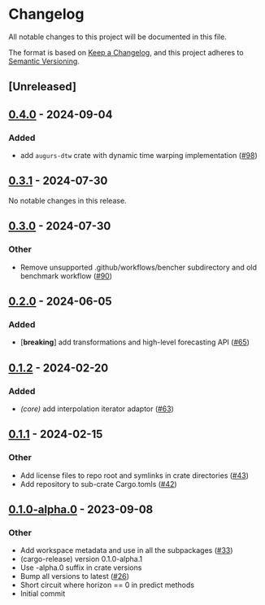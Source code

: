 # Changelog
All notable changes to this project will be documented in this file.

The format is based on [Keep a Changelog](https://keepachangelog.com/en/1.0.0/),
and this project adheres to [Semantic Versioning](https://semver.org/spec/v2.0.0.html).

## [Unreleased]

## [0.4.0](https://github.com/grafana/augurs/compare/augurs-core-v0.3.1...augurs-core-v0.4.0) - 2024-09-04

### Added
- add `augurs-dtw` crate with dynamic time warping implementation ([#98](https://github.com/grafana/augurs/pull/98))

## [0.3.1](https://github.com/grafana/augurs/compare/augurs-core-v0.3.0...augurs-core-v0.3.1) - 2024-07-30

No notable changes in this release.

## [0.3.0](https://github.com/grafana/augurs/compare/augurs-core-v0.2.0...augurs-core-v0.3.0) - 2024-07-30

### Other
- Remove unsupported .github/workflows/bencher subdirectory and old benchmark workflow ([#90](https://github.com/grafana/augurs/pull/90))

## [0.2.0](https://github.com/grafana/augurs/compare/augurs-core-v0.1.2...augurs-core-v0.2.0) - 2024-06-05

### Added
- [**breaking**] add transformations and high-level forecasting API ([#65](https://github.com/grafana/augurs/pull/65))

## [0.1.2](https://github.com/grafana/augurs/compare/augurs-core-v0.1.1...augurs-core-v0.1.2) - 2024-02-20

### Added
- *(core)* add interpolation iterator adaptor ([#63](https://github.com/grafana/augurs/pull/63))

## [0.1.1](https://github.com/grafana/augurs/compare/augurs-core-v0.1.0...augurs-core-v0.1.1) - 2024-02-15

### Other
- Add license files to repo root and symlinks in crate directories ([#43](https://github.com/grafana/augurs/pull/43))
- Add repository to sub-crate Cargo.tomls ([#42](https://github.com/grafana/augurs/pull/42))

## [0.1.0-alpha.0](https://github.com/grafana/augurs/releases/tag/augurs-core-v0.1.0-alpha.0) - 2023-09-08

### Other
- Add workspace metadata and use in all the subpackages ([#33](https://github.com/grafana/augurs/pull/33))
- (cargo-release) version 0.1.0-alpha.1
- Use -alpha.0 suffix in crate versions
- Bump all versions to latest ([#26](https://github.com/grafana/augurs/pull/26))
- Short circuit where horizon == 0 in predict methods
- Initial commit
